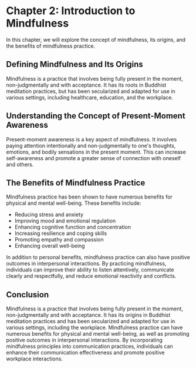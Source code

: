 Chapter 2: Introduction to Mindfulness
======================================

In this chapter, we will explore the concept of mindfulness, its origins, and the benefits of mindfulness practice.

Defining Mindfulness and Its Origins
------------------------------------

Mindfulness is a practice that involves being fully present in the moment, non-judgmentally and with acceptance. It has its roots in Buddhist meditation practices, but has been secularized and adapted for use in various settings, including healthcare, education, and the workplace.

Understanding the Concept of Present-Moment Awareness
-----------------------------------------------------

Present-moment awareness is a key aspect of mindfulness. It involves paying attention intentionally and non-judgmentally to one's thoughts, emotions, and bodily sensations in the present moment. This can increase self-awareness and promote a greater sense of connection with oneself and others.

The Benefits of Mindfulness Practice
------------------------------------

Mindfulness practice has been shown to have numerous benefits for physical and mental well-being. These benefits include:

* Reducing stress and anxiety
* Improving mood and emotional regulation
* Enhancing cognitive function and concentration
* Increasing resilience and coping skills
* Promoting empathy and compassion
* Enhancing overall well-being

In addition to personal benefits, mindfulness practice can also have positive outcomes in interpersonal interactions. By practicing mindfulness, individuals can improve their ability to listen attentively, communicate clearly and respectfully, and reduce emotional reactivity and conflicts.

Conclusion
----------

Mindfulness is a practice that involves being fully present in the moment, non-judgmentally and with acceptance. It has its origins in Buddhist meditation practices and has been secularized and adapted for use in various settings, including the workplace. Mindfulness practice can have numerous benefits for physical and mental well-being, as well as promoting positive outcomes in interpersonal interactions. By incorporating mindfulness principles into communication practices, individuals can enhance their communication effectiveness and promote positive workplace interactions.
